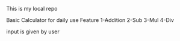 This is my local repo

Basic Calculator for daily use
Feature
1-Addition
2-Sub
3-Mul
4-Div

input is given by user